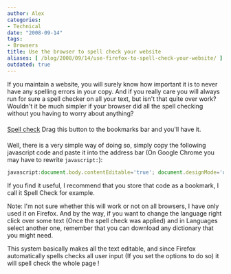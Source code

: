 ```yaml
---
author: Alex
categories:
- Technical
date: "2008-09-14"
tags:
- Browsers
title: Use the browser to spell check your website
aliases: [ /blog/2008/09/14/use-firefox-to-spell-check-your-website/ ]
outdated: true
---
```

 

If you maintain a website, you will surely know how important it is to never have any spelling errors in your copy. And if you really care you will always run for sure a spell checker on all your text, but isn\'t that quite over work? Wouldn\'t it be much simpler if your browser did all the spell checking without you having to worry about anything?

<div class="text-center" style="margin:20px 0">
	<a href="javascript:document.body.contentEditable='true'; document.designMode='on'; void 0" title="Drag to bookmarks bar" class="btn btn-primary">Spell check</a> Drag this button to the bookmarks bar and you'll have it.
</div>

Well, there is a very simple way of doing so, simply copy the following javascript code and paste it into the address bar (On Google Chrome you may have to rewrite `javascript:`):

``` javascript
javascript:document.body.contentEditable='true'; document.designMode='on'; void 0
```

If you find it useful, I recommend that you store that code as a bookmark, I call it Spell Check for example.

Note: I\'m not sure whether this will work or not on all browsers, I have only used it on Firefox. And by the way, if you want to change the language right click over some text (Once the spell check was applied) and in Languages select another one, remember that you can download any dictionary that you might need.

This system basically makes all the text editable, and since Firefox automatically spells checks all user input (If you set the options to do so) it will spell check the whole page !
